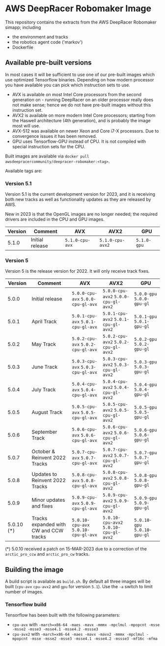 # AWS DeepRacer Robomaker Image
This repository contains the extracts from the AWS DeepRacer Robomaker simapp; including
* the environment and tracks
* the robotics agent code ('markov')
* Dockerfile

## Available pre-built versions

In most cases it will be sufficient to use one of our pre-built images which use optimized Tensorflow binaries. Depending on how modern processor you have available you can pick which instruction sets to use.
* AVX is available on most Intel Core processors from the second generation on - running DeepRacer on an older processor really does not make sense; hence we do not have pre-built images without this instruction set.
* AVX2 is available on more modern Intel Core processors; starting from the Haswell architecture (4th generation), and is probably the image most will use.
* AVX-512 was available on newer Xeon and Core i7-X processors. Due to convergence issues it has been removed.
* GPU uses Tensorflow-GPU instead of CPU. It is not compiled with special instruction sets for the CPU.

Built images are available via `docker pull awsdeepracercommunity/deepracer-robomaker:<tag>`. 

Available tags are:

### Version 5.1

Version 5.1 is the current development version for 2023, and it is receiving both new tracks as well as functionality updates as they are released by AWS.

New in 2023 is that the OpenGL images are no longer needed; the required drivers are included in the CPU and GPU images.

| Version  | Comment         | AVX      | AVX2     | GPU      |
| -------- | -------------- | -------- | -------- | -------- | 
| 5.1.0       | Initial release  |  `5.1.0-cpu-avx` | `5.1.0-cpu-avx2` | `5.1.0-gpu` |

### Version 5

Version 5 is the release version for 2022. It will only receive track fixes.

| Version  | Comment         | AVX      | AVX2     | GPU      |
| -------- | -------------- | -------- | -------- | -------- | 
| 5.0.0       | Initial release  |  `5.0.0-cpu-avx` `5.0.0-cpu-gl-avx`  | `5.0.0-cpu-avx2` `5.0.0-cpu-gl-avx2` | `5.0.0-gpu` `5.0.0-gpu-gl` |
| 5.0.1       | April Track  |  `5.0.1-cpu-avx` `5.0.1-cpu-gl-avx`  | `5.0.1-cpu-avx2` `5.0.1-cpu-gl-avx2` | `5.0.1-gpu` `5.0.1-gpu-gl` |
| 5.0.2       | May Track  |  `5.0.2-cpu-avx` `5.0.2-cpu-gl-avx`  | `5.0.2-cpu-avx2` `5.0.2-cpu-gl-avx2` | `5.0.2-gpu` `5.0.2-gpu-gl` |
| 5.0.3      | June Track  |  `5.0.3-cpu-avx` `5.0.3-cpu-gl-avx`  | `5.0.3-cpu-avx2` `5.0.3-cpu-gl-avx2` | `5.0.3-gpu` `5.0.3-gpu-gl` |
| 5.0.4      | July Track  |  `5.0.4-cpu-avx` `5.0.4-cpu-gl-avx`  | `5.0.4-cpu-avx2` `5.0.4-cpu-gl-avx2` | `5.0.4-gpu` `5.0.4-gpu-gl` |
| 5.0.5      | August Track  |  `5.0.5-cpu-avx` `5.0.5-cpu-gl-avx`  | `5.0.5-cpu-avx2` `5.0.5-cpu-gl-avx2` | `5.0.5-gpu` `5.0.5-gpu-gl` |
| 5.0.6      | September Track  |  `5.0.6-cpu-avx` `5.0.6-cpu-gl-avx`  | `5.0.6-cpu-avx2` `5.0.6-cpu-gl-avx2` | `5.0.6-gpu` `5.0.6-gpu-gl` |
| 5.0.7      | October & Reinvent 2022 Tracks  |  `5.0.7-cpu-avx` `5.0.7-cpu-gl-avx`  | `5.0.7-cpu-avx2` `5.0.7-cpu-gl-avx2` | `5.0.7-gpu` `5.0.7-gpu-gl` |
| 5.0.8      | Updates to Reinvent 2022 Tracks  |  `5.0.8-cpu-avx` `5.0.8-cpu-gl-avx`  | `5.0.8-cpu-avx2` `5.0.8-cpu-gl-avx2` | `5.0.8-gpu` `5.0.8-gpu-gl` |
| 5.0.9      | Minor updates and fixes  |  `5.0.9-cpu-avx` `5.0.9-cpu-gl-avx`  | `5.0.9-cpu-avx2` `5.0.9-cpu-gl-avx2` | `5.0.9-gpu` `5.0.9-gpu-gl` |
| 5.0.10 (*)     | Tracks expanded with CW and CCW tracks  |  `5.0.10-cpu-avx` `5.0.10-cpu-gl-avx`  | `5.0.10-cpu-avx2` `5.0.10-cpu-gl-avx2` | `5.0.10-gpu` `5.0.10-gpu-gl` |

(*) 5.0.10 received a patch on 15-MAR-2023 due to a correction of the `arctic_pro_ccw` and `arctic_pro_cw` tracks.

## Building the image

A build script is available as `build.sh`. By default all three images will be built (`cpu-avx` `cpu-avx2` and `gpu` for version `5.1`). Use the `-a` switch to limit number of images.

### Tensorflow build

Tensorflow has been built with the following parameters:
* `cpu-avx` with `-march=x86-64 -maes -mavx -mmmx -mpclmul -mpopcnt -msse -msse2 -msse3 -msse4.1 -msse4.2 -mssse3`
* `cpu-avx2` with `-march=x86-64 -maes -mavx -mavx2 -mmmx -mpclmul -mpopcnt -msse -msse2 -msse3 -msse4.1 -msse4.2 -mssse3 -mf16c -mfma`
